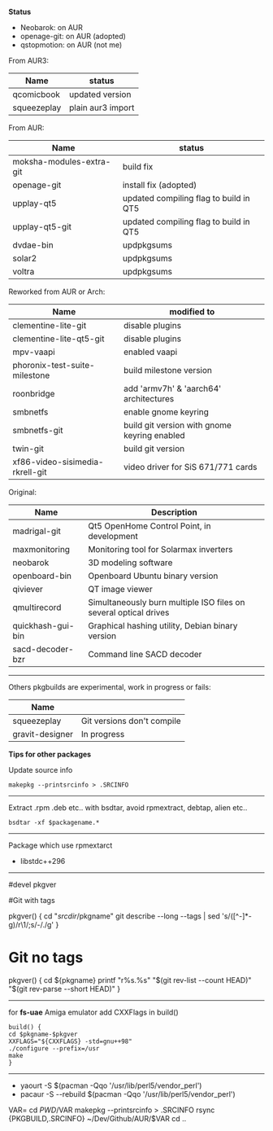 **Status**

* Neobarok: on AUR
* openage-git: on AUR (adopted)
* qstopmotion: on AUR (not me)

From AUR3: 

| Name       | status            |
| ---------- | --------------- |
| qcomicbook | updated version |
| squeezeplay | plain aur3 import |

From AUR: 

| Name        | status                               |
| ----------- | ---------------------------------- |
| moksha-modules-extra-git | build fix |
| openage-git | install fix (adopted)                       |
| upplay-qt5      | updated compiling flag to build in QT5 |
| upplay-qt5-git  | updated compiling flag to build in QT5 |
| dvdae-bin   | updpkgsums                         |
| solar2      | updpkgsums                         |
| voltra      | updpkgsums                         |

Reworked from AUR or Arch:

| Name                     | modified to                    |
| ------------------------ | ----------------------- |
| clementine-lite-git     | disable plugins        |
| clementine-lite-qt5-git | disable plugins        |
| mpv-vaapi | enabled vaapi |
| phoronix-test-suite-milestone   | build milestone version |
| roonbridge | add 'armv7h' & 'aarch64' architectures |
| smbnetfs | enable gnome keyring |
| smbnetfs-git | build git version with gnome keyring enabled |
| twin-git | build git version |
| xf86-video-sisimedia-rkrell-git | video driver for SiS 671/771 cards |

Original:

| Name                  | Description                                     |
| --------------------- | --------------------------------------- |
| madrigal-git          | Qt5 OpenHome Control Point, in development               |
| maxmonitoring         | Monitoring tool for Solarmax inverters    |
| neobarok              | 3D modeling software                     |
| openboard-bin         | Openboard Ubuntu binary version          |
| qiviever              | QT image viewer                          |
| qmultirecord          | Simultaneously burn multiple ISO files on several optical drives |
| quickhash-gui-bin     | Graphical hashing utility, Debian binary version |
| sacd-decoder-bzr          | Command line SACD decoder                |

***

Others pkgbuilds are experimental, work in progress or fails:

| Name                     |                     |
| ------------------------ | ----------------------- |
| squeezeplay | Git versions don't compile |
| gravit-designer | In progress |


**Tips for other packages**

Update source info

    makepkg --printsrcinfo > .SRCINFO

***

Extract .rpm .deb etc.. with bsdtar, avoid rpmextract, debtap, alien etc..

    bsdtar -xf $packagename.*

***

Package which use rpmextarct

* libstdc++296

***

#devel pkgver

#Git with tags

pkgver() {
  cd "$srcdir/$pkgname"
  git describe --long --tags | sed 's/\([^-]*-g\)/r\1/;s/-/./g'
}

# Git no tags
pkgver() {
  cd ${pkgname}
  printf "r%s.%s" "$(git rev-list --count HEAD)" "$(git rev-parse --short HEAD)"
}

***

for **fs-uae** Amiga emulator add CXXFlags in build()

	build() {
	cd $pkgname-$pkgver
	XXFLAGS="${CXXFLAGS} -std=gnu++98"
	./configure --prefix=/usr
	make 
	}

***

* yaourt -S $(pacman -Qqo '/usr/lib/perl5/vendor_perl')
* pacaur -S --rebuild $(pacman -Qqo '/usr/lib/perl5/vendor_perl')


VAR=
cd $PWD/$VAR
    makepkg --printsrcinfo > .SRCINFO
    rsync {PKGBUILD,.SRCINFO} ~/Dev/Github/AUR/$VAR
cd ..

